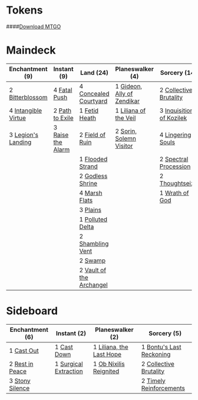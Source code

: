 # Tokens

####[Download MTGO](../collection/Tokens.txt)
# Maindeck

|                                       Enchantment (9)                                        |                                        Instant (9)                                         |                                             Land (24)                                             |                                         Planeswalker (4)                                          |                                           Sorcery (14)                                            |
|----------------------------------------------------------------------------------------------|--------------------------------------------------------------------------------------------|---------------------------------------------------------------------------------------------------|---------------------------------------------------------------------------------------------------|---------------------------------------------------------------------------------------------------|
|2 [Bitterblossom](http://gatherer.wizards.com/Pages/Card/Details.aspx?multiverseid=None)      |4 [Fatal Push](http://gatherer.wizards.com/Pages/Card/Details.aspx?multiverseid=423724)     |4 [Concealed Courtyard](http://gatherer.wizards.com/Pages/Card/Details.aspx?multiverseid=417818)   |1 [Gideon, Ally of Zendikar](http://gatherer.wizards.com/Pages/Card/Details.aspx?multiverseid=None)|2 [Collective Brutality](http://gatherer.wizards.com/Pages/Card/Details.aspx?multiverseid=414380)  |
|4 [Intangible Virtue](http://gatherer.wizards.com/Pages/Card/Details.aspx?multiverseid=425834)|2 [Path to Exile](http://gatherer.wizards.com/Pages/Card/Details.aspx?multiverseid=None)    |1 [Fetid Heath](http://gatherer.wizards.com/Pages/Card/Details.aspx?multiverseid=442227)           |1 [Liliana of the Veil](http://gatherer.wizards.com/Pages/Card/Details.aspx?multiverseid=None)     |3 [Inquisition of Kozilek](http://gatherer.wizards.com/Pages/Card/Details.aspx?multiverseid=425900)|
|3 [Legion's Landing](http://gatherer.wizards.com/Pages/Card/Details.aspx?multiverseid=435173) |3 [Raise the Alarm](http://gatherer.wizards.com/Pages/Card/Details.aspx?multiverseid=397666)|2 [Field of Ruin](http://gatherer.wizards.com/Pages/Card/Details.aspx?multiverseid=435415)         |2 [Sorin, Solemn Visitor](http://gatherer.wizards.com/Pages/Card/Details.aspx?multiverseid=386672) |4 [Lingering Souls](http://gatherer.wizards.com/Pages/Card/Details.aspx?multiverseid=None)         |
|                                                                                              |                                                                                            |1 [Flooded Strand](http://gatherer.wizards.com/Pages/Card/Details.aspx?multiverseid=None)          |                                                                                                   |2 [Spectral Procession](http://gatherer.wizards.com/Pages/Card/Details.aspx?multiverseid=397841)   |
|                                                                                              |                                                                                            |2 [Godless Shrine](http://gatherer.wizards.com/Pages/Card/Details.aspx?multiverseid=405099)        |                                                                                                   |2 [Thoughtseize](http://gatherer.wizards.com/Pages/Card/Details.aspx?multiverseid=438676)          |
|                                                                                              |                                                                                            |4 [Marsh Flats](http://gatherer.wizards.com/Pages/Card/Details.aspx?multiverseid=426064)           |                                                                                                   |1 [Wrath of God](http://gatherer.wizards.com/Pages/Card/Details.aspx?multiverseid=None)            |
|                                                                                              |                                                                                            |3 [Plains](http://gatherer.wizards.com/Pages/Card/Details.aspx?multiverseid=439601)                |                                                                                                   |                                                                                                   |
|                                                                                              |                                                                                            |1 [Polluted Delta](http://gatherer.wizards.com/Pages/Card/Details.aspx?multiverseid=None)          |                                                                                                   |                                                                                                   |
|                                                                                              |                                                                                            |2 [Shambling Vent](http://gatherer.wizards.com/Pages/Card/Details.aspx?multiverseid=None)          |                                                                                                   |                                                                                                   |
|                                                                                              |                                                                                            |2 [Swamp](http://gatherer.wizards.com/Pages/Card/Details.aspx?multiverseid=439603)                 |                                                                                                   |                                                                                                   |
|                                                                                              |                                                                                            |2 [Vault of the Archangel](http://gatherer.wizards.com/Pages/Card/Details.aspx?multiverseid=382202)|                                                                                                   |                                                                                                   |


# Sideboard

|                                     Enchantment (6)                                      |                                         Instant (2)                                          |                                         Planeswalker (2)                                          |                                            Sorcery (5)                                            |
|------------------------------------------------------------------------------------------|----------------------------------------------------------------------------------------------|---------------------------------------------------------------------------------------------------|---------------------------------------------------------------------------------------------------|
|1 [Cast Out](http://gatherer.wizards.com/Pages/Card/Details.aspx?multiverseid=426710)     |1 [Cast Down](http://gatherer.wizards.com/Pages/Card/Details.aspx?multiverseid=442969)        |1 [Liliana, the Last Hope](http://gatherer.wizards.com/Pages/Card/Details.aspx?multiverseid=414388)|1 [Bontu's Last Reckoning](http://gatherer.wizards.com/Pages/Card/Details.aspx?multiverseid=430749)|
|2 [Rest in Peace](http://gatherer.wizards.com/Pages/Card/Details.aspx?multiverseid=442021)|1 [Surgical Extraction](http://gatherer.wizards.com/Pages/Card/Details.aspx?multiverseid=None)|1 [Ob Nixilis Reignited](http://gatherer.wizards.com/Pages/Card/Details.aspx?multiverseid=None)    |2 [Collective Brutality](http://gatherer.wizards.com/Pages/Card/Details.aspx?multiverseid=414380)  |
|3 [Stony Silence](http://gatherer.wizards.com/Pages/Card/Details.aspx?multiverseid=425850)|                                                                                              |                                                                                                   |2 [Timely Reinforcements](http://gatherer.wizards.com/Pages/Card/Details.aspx?multiverseid=220074) |

